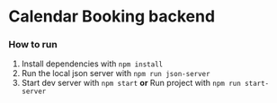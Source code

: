 # Calendar Booking backend

### How to run

1.  Install dependencies with `npm install`
1.  Run the local json server with `npm run json-server`
1.  Start dev server with `npm start` **or** Run project with `npm run start-server`
